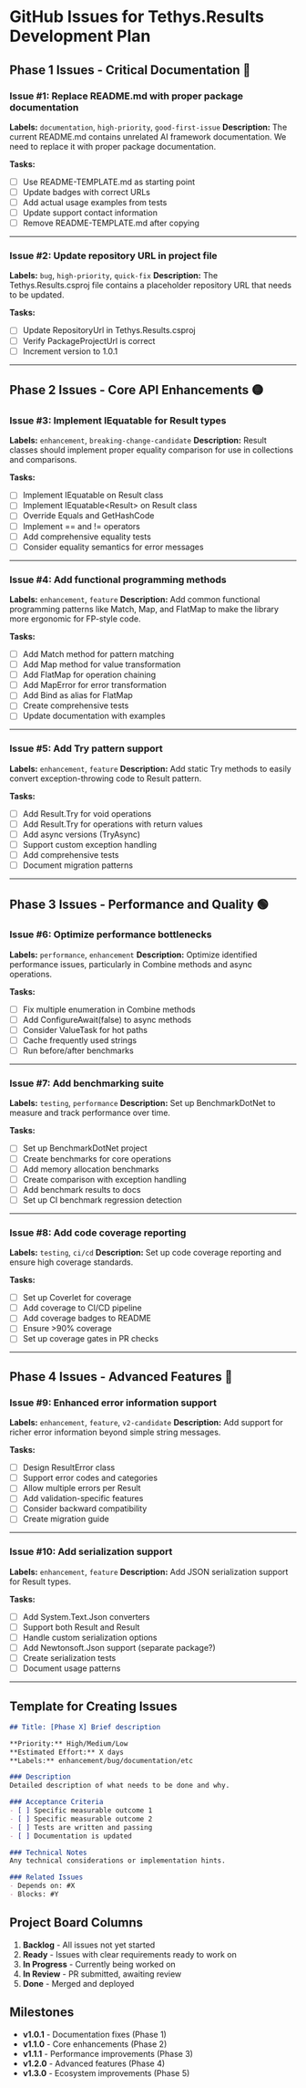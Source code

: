 # GitHub Issues for Tethys.Results Development Plan

## Phase 1 Issues - Critical Documentation 🔴

### Issue #1: Replace README.md with proper package documentation
**Labels:** `documentation`, `high-priority`, `good-first-issue`
**Description:**
The current README.md contains unrelated AI framework documentation. We need to replace it with proper package documentation.

**Tasks:**
- [ ] Use README-TEMPLATE.md as starting point
- [ ] Update badges with correct URLs
- [ ] Add actual usage examples from tests
- [ ] Update support contact information
- [ ] Remove README-TEMPLATE.md after copying

---

### Issue #2: Update repository URL in project file
**Labels:** `bug`, `high-priority`, `quick-fix`
**Description:**
The Tethys.Results.csproj file contains a placeholder repository URL that needs to be updated.

**Tasks:**
- [ ] Update RepositoryUrl in Tethys.Results.csproj
- [ ] Verify PackageProjectUrl is correct
- [ ] Increment version to 1.0.1

---

## Phase 2 Issues - Core API Enhancements 🟡

### Issue #3: Implement IEquatable for Result types
**Labels:** `enhancement`, `breaking-change-candidate`
**Description:**
Result classes should implement proper equality comparison for use in collections and comparisons.

**Tasks:**
- [ ] Implement IEquatable<Result> on Result class
- [ ] Implement IEquatable<Result<T>> on Result<T> class
- [ ] Override Equals and GetHashCode
- [ ] Implement == and != operators
- [ ] Add comprehensive equality tests
- [ ] Consider equality semantics for error messages

---

### Issue #4: Add functional programming methods
**Labels:** `enhancement`, `feature`
**Description:**
Add common functional programming patterns like Match, Map, and FlatMap to make the library more ergonomic for FP-style code.

**Tasks:**
- [ ] Add Match method for pattern matching
- [ ] Add Map method for value transformation
- [ ] Add FlatMap for operation chaining
- [ ] Add MapError for error transformation
- [ ] Add Bind as alias for FlatMap
- [ ] Create comprehensive tests
- [ ] Update documentation with examples

---

### Issue #5: Add Try pattern support
**Labels:** `enhancement`, `feature`
**Description:**
Add static Try methods to easily convert exception-throwing code to Result pattern.

**Tasks:**
- [ ] Add Result.Try for void operations
- [ ] Add Result<T>.Try for operations with return values
- [ ] Add async versions (TryAsync)
- [ ] Support custom exception handling
- [ ] Add comprehensive tests
- [ ] Document migration patterns

---

## Phase 3 Issues - Performance and Quality 🟢

### Issue #6: Optimize performance bottlenecks
**Labels:** `performance`, `enhancement`
**Description:**
Optimize identified performance issues, particularly in Combine methods and async operations.

**Tasks:**
- [ ] Fix multiple enumeration in Combine methods
- [ ] Add ConfigureAwait(false) to async methods
- [ ] Consider ValueTask for hot paths
- [ ] Cache frequently used strings
- [ ] Run before/after benchmarks

---

### Issue #7: Add benchmarking suite
**Labels:** `testing`, `performance`
**Description:**
Set up BenchmarkDotNet to measure and track performance over time.

**Tasks:**
- [ ] Set up BenchmarkDotNet project
- [ ] Create benchmarks for core operations
- [ ] Add memory allocation benchmarks
- [ ] Create comparison with exception handling
- [ ] Add benchmark results to docs
- [ ] Set up CI benchmark regression detection

---

### Issue #8: Add code coverage reporting
**Labels:** `testing`, `ci/cd`
**Description:**
Set up code coverage reporting and ensure high coverage standards.

**Tasks:**
- [ ] Set up Coverlet for coverage
- [ ] Add coverage to CI/CD pipeline
- [ ] Add coverage badges to README
- [ ] Ensure >90% coverage
- [ ] Set up coverage gates in PR checks

---

## Phase 4 Issues - Advanced Features 🔵

### Issue #9: Enhanced error information support
**Labels:** `enhancement`, `feature`, `v2-candidate`
**Description:**
Add support for richer error information beyond simple string messages.

**Tasks:**
- [ ] Design ResultError class
- [ ] Support error codes and categories
- [ ] Allow multiple errors per Result
- [ ] Add validation-specific features
- [ ] Consider backward compatibility
- [ ] Create migration guide

---

### Issue #10: Add serialization support
**Labels:** `enhancement`, `feature`
**Description:**
Add JSON serialization support for Result types.

**Tasks:**
- [ ] Add System.Text.Json converters
- [ ] Support both Result and Result<T>
- [ ] Handle custom serialization options
- [ ] Add Newtonsoft.Json support (separate package?)
- [ ] Create serialization tests
- [ ] Document usage patterns

---

## Template for Creating Issues

```markdown
## Title: [Phase X] Brief description

**Priority:** High/Medium/Low
**Estimated Effort:** X days
**Labels:** enhancement/bug/documentation/etc

### Description
Detailed description of what needs to be done and why.

### Acceptance Criteria
- [ ] Specific measurable outcome 1
- [ ] Specific measurable outcome 2
- [ ] Tests are written and passing
- [ ] Documentation is updated

### Technical Notes
Any technical considerations or implementation hints.

### Related Issues
- Depends on: #X
- Blocks: #Y
```

## Project Board Columns

1. **Backlog** - All issues not yet started
2. **Ready** - Issues with clear requirements ready to work on
3. **In Progress** - Currently being worked on
4. **In Review** - PR submitted, awaiting review
5. **Done** - Merged and deployed

## Milestones

- **v1.0.1** - Documentation fixes (Phase 1)
- **v1.1.0** - Core enhancements (Phase 2)
- **v1.1.1** - Performance improvements (Phase 3)
- **v1.2.0** - Advanced features (Phase 4)
- **v1.3.0** - Ecosystem improvements (Phase 5)